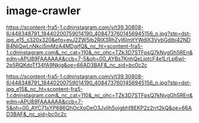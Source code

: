 # image-crawler

https://scontent-fra5-1.cdninstagram.com/v/t39.30808-6/448348791_18440200759014190_4084737601456945156_n.jpg?stp=dst-jpg_e15_s320x320&efg=eyJ2ZW5jb2RlX3RhZyI6ImltYWdlX3VybGdlbi42NDB4NjQwLnNkci5mMzA4MDgifQ&_nc_ht=scontent-fra5-1.cdninstagram.com&_nc_cat=110&_nc_ohc=TZk3D7STFpsQ7kNvgGh5REn&edm=APU89FAAAAAA&ccb=7-5&oh=00_AYBs7KnhQeLiptcF4e1LrLp6wI-2p5RQKdoTf34fA9Nkjg&oe=66AD3BAF&_nc_sid=bc0c2c


https://scontent-fra5-1.cdninstagram.com/v/t39.30808-6/448348791_18440200759014190_4084737601456945156_n.jpg?stp=dst-jpg_e15&_nc_ht=scontent-fra5-1.cdninstagram.com&_nc_cat=110&_nc_ohc=TZk3D7STFpsQ7kNvgGh5REn&edm=APU89FAAAAAA&ccb=7-5&oh=00_AYC71xYP686QhOcXoOeO3Jvlih5ojgbhf8EKP2z2rrt2kQ&oe=66AD3BAF&_nc_sid=bc0c2c
